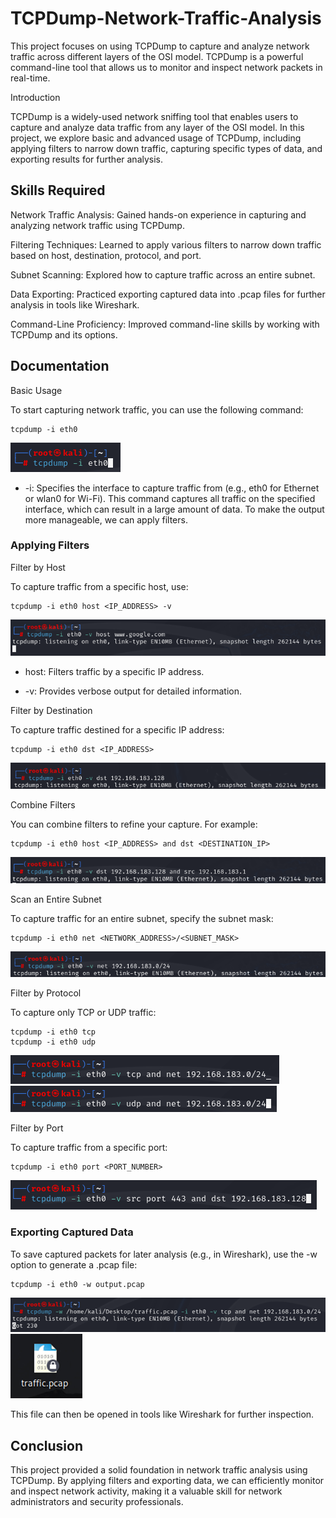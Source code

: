 # TCPDump-Network-Traffic-Analysis
This project focuses on using TCPDump to capture and analyze network traffic across different layers of the OSI model. TCPDump is a powerful command-line tool that allows us to monitor and inspect network packets in real-time.

Introduction

TCPDump is a widely-used network sniffing tool that enables users to capture and analyze data traffic from any layer of the OSI model. In this project, we explore basic and advanced usage of TCPDump, including applying filters to narrow down traffic, capturing specific types of data, and exporting results for further analysis.

## Skills Required
Network Traffic Analysis: Gained hands-on experience in capturing and analyzing network traffic using TCPDump.

Filtering Techniques: Learned to apply various filters to narrow down traffic based on host, destination, protocol, and port.

Subnet Scanning: Explored how to capture traffic across an entire subnet.

Data Exporting: Practiced exporting captured data into .pcap files for further analysis in tools like Wireshark.

Command-Line Proficiency: Improved command-line skills by working with TCPDump and its options.

## Documentation
Basic Usage

To start capturing network traffic, you can use the following command:
```
tcpdump -i eth0
```
![image alt](https://github.com/KRakeshkumar0011/TCPDump-Network-Traffic-Analysis/blob/main/images/1.png?raw=true)

* -i: Specifies the interface to capture traffic from (e.g., eth0 for Ethernet or wlan0 for Wi-Fi).
This command captures all traffic on the specified interface, which can result in a large amount of data. To make the output more manageable, we can apply filters.

### Applying Filters
Filter by Host

To capture traffic from a specific host, use:
```
tcpdump -i eth0 host <IP_ADDRESS> -v
```
![image alt](https://github.com/KRakeshkumar0011/TCPDump-Network-Traffic-Analysis/blob/main/images/2.png)

* host: Filters traffic by a specific IP address.

* -v: Provides verbose output for detailed information.

Filter by Destination

To capture traffic destined for a specific IP address:
```
tcpdump -i eth0 dst <IP_ADDRESS>
```
![image alt](https://github.com/KRakeshkumar0011/TCPDump-Network-Traffic-Analysis/blob/main/images/3.png)

Combine Filters

You can combine filters to refine your capture. For example:
```
tcpdump -i eth0 host <IP_ADDRESS> and dst <DESTINATION_IP>
```
![image alt](https://github.com/KRakeshkumar0011/TCPDump-Network-Traffic-Analysis/blob/main/images/4.png)

Scan an Entire Subnet

To capture traffic for an entire subnet, specify the subnet mask:
```
tcpdump -i eth0 net <NETWORK_ADDRESS>/<SUBNET_MASK>
```
![image alt](https://github.com/KRakeshkumar0011/TCPDump-Network-Traffic-Analysis/blob/main/images/5.png)

Filter by Protocol

To capture only TCP or UDP traffic:
```
tcpdump -i eth0 tcp
tcpdump -i eth0 udp
```
![image alt](https://github.com/KRakeshkumar0011/TCPDump-Network-Traffic-Analysis/blob/main/images/6.png)
![image alt](https://github.com/KRakeshkumar0011/TCPDump-Network-Traffic-Analysis/blob/main/images/7.png)

Filter by Port

To capture traffic from a specific port:
```
tcpdump -i eth0 port <PORT_NUMBER>
```
![mage alt](https://github.com/KRakeshkumar0011/TCPDump-Network-Traffic-Analysis/blob/main/images/8.png)

### Exporting Captured Data
To save captured packets for later analysis (e.g., in Wireshark), use the -w option to generate a .pcap file:
```
tcpdump -i eth0 -w output.pcap
```
![image alt](https://github.com/KRakeshkumar0011/TCPDump-Network-Traffic-Analysis/blob/main/images/9.png)
![image alt](https://github.com/KRakeshkumar0011/TCPDump-Network-Traffic-Analysis/blob/main/images/10.png)

This file can then be opened in tools like Wireshark for further inspection.

## Conclusion
This project provided a solid foundation in network traffic analysis using TCPDump. By applying filters and exporting data, we can efficiently monitor and inspect network activity, making it a valuable skill for network administrators and security professionals.
